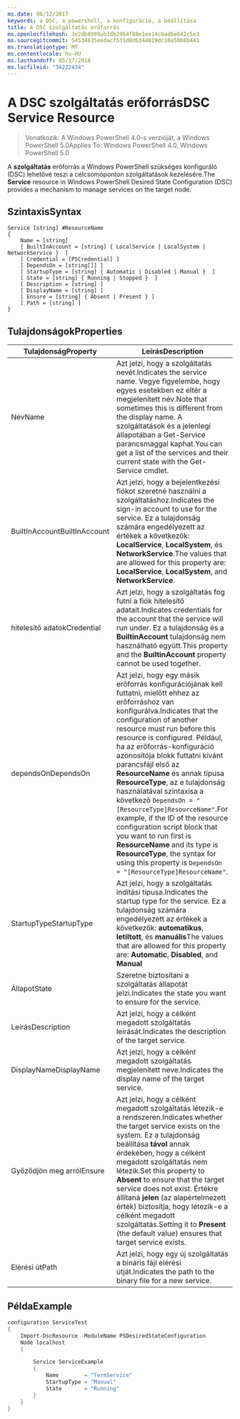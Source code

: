 ```yaml
---
ms.date: 06/12/2017
keywords: a DSC, a powershell, a konfiguráció, a beállítása
title: A DSC szolgáltatás erőforrás
ms.openlocfilehash: 3e2db8999ab1db2964f88e1ee14c6ad6e641c5e3
ms.sourcegitcommit: 54534635eedacf531d8d6344019dc16a50b8b441
ms.translationtype: MT
ms.contentlocale: hu-HU
ms.lasthandoff: 05/17/2018
ms.locfileid: "34222434"
---
```

# <a name="dsc-service-resource"></a><span data-ttu-id="71b97-103">A DSC szolgáltatás erőforrás</span><span class="sxs-lookup"><span data-stu-id="71b97-103">DSC Service Resource</span></span>

> <span data-ttu-id="71b97-104">Vonatkozik: A Windows PowerShell 4.0-s verzióját, a Windows PowerShell 5.0</span><span class="sxs-lookup"><span data-stu-id="71b97-104">Applies To: Windows PowerShell 4.0, Windows PowerShell 5.0</span></span>


<span data-ttu-id="71b97-105">A **szolgáltatás** erőforrás a Windows PowerShell szükséges konfiguráló (DSC) lehetővé teszi a célcsomóponton szolgáltatások kezelésére.</span><span class="sxs-lookup"><span data-stu-id="71b97-105">The **Service** resource in Windows PowerShell Desired State Configuration (DSC) provides a mechanism to manage services on the target node.</span></span>

## <a name="syntax"></a><span data-ttu-id="71b97-106">Szintaxis</span><span class="sxs-lookup"><span data-stu-id="71b97-106">Syntax</span></span>

```
Service [string] #ResourceName
{
    Name = [string]
    [ BuiltInAccount = [string] { LocalService | LocalSystem | NetworkService }  ]
    [ Credential = [PSCredential] ]
    [ DependsOn = [string[]] ]
    [ StartupType = [string] { Automatic | Disabled | Manual }  ]
    [ State = [string] { Running | Stopped }  ]
    [ Description = [string] ]
    [ DisplayName = [string] ]
    [ Ensure = [string] { Absent | Present } ]
    [ Path = [string] ]
}
```

## <a name="properties"></a><span data-ttu-id="71b97-107">Tulajdonságok</span><span class="sxs-lookup"><span data-stu-id="71b97-107">Properties</span></span>

|  <span data-ttu-id="71b97-108">Tulajdonság</span><span class="sxs-lookup"><span data-stu-id="71b97-108">Property</span></span>  |  <span data-ttu-id="71b97-109">Leírás</span><span class="sxs-lookup"><span data-stu-id="71b97-109">Description</span></span>   |
|---|---|
| <span data-ttu-id="71b97-110">Név</span><span class="sxs-lookup"><span data-stu-id="71b97-110">Name</span></span>| <span data-ttu-id="71b97-111">Azt jelzi, hogy a szolgáltatás nevét.</span><span class="sxs-lookup"><span data-stu-id="71b97-111">Indicates the service name.</span></span> <span data-ttu-id="71b97-112">Vegye figyelembe, hogy egyes esetekben ez eltér a megjelenített név.</span><span class="sxs-lookup"><span data-stu-id="71b97-112">Note that sometimes this is different from the display name.</span></span> <span data-ttu-id="71b97-113">A szolgáltatások és a jelenlegi állapotában a Get-Service parancsmaggal kaphat.</span><span class="sxs-lookup"><span data-stu-id="71b97-113">You can get a list of the services and their current state with the Get-Service cmdlet.</span></span>|
| <span data-ttu-id="71b97-114">BuiltInAccount</span><span class="sxs-lookup"><span data-stu-id="71b97-114">BuiltInAccount</span></span>| <span data-ttu-id="71b97-115">Azt jelzi, hogy a bejelentkezési fiókot szeretné használni a szolgáltatáshoz.</span><span class="sxs-lookup"><span data-stu-id="71b97-115">Indicates the sign-in account to use for the service.</span></span> <span data-ttu-id="71b97-116">Ez a tulajdonság számára engedélyezett az értékek a következők: **LocalService**, **LocalSystem**, és **NetworkService**.</span><span class="sxs-lookup"><span data-stu-id="71b97-116">The values that are allowed for this property are: **LocalService**, **LocalSystem**, and **NetworkService**.</span></span>|
| <span data-ttu-id="71b97-117">hitelesítő adatok</span><span class="sxs-lookup"><span data-stu-id="71b97-117">Credential</span></span>| <span data-ttu-id="71b97-118">Azt jelzi, hogy a szolgáltatás fog futni a fiók hitelesítő adatait.</span><span class="sxs-lookup"><span data-stu-id="71b97-118">Indicates credentials for the account that the service will run under.</span></span> <span data-ttu-id="71b97-119">Ez a tulajdonság és a __BuiltinAccount__ tulajdonság nem használható együtt.</span><span class="sxs-lookup"><span data-stu-id="71b97-119">This property and the __BuiltinAccount__ property cannot be used together.</span></span>|
| <span data-ttu-id="71b97-120">dependsOn</span><span class="sxs-lookup"><span data-stu-id="71b97-120">DependsOn</span></span>| <span data-ttu-id="71b97-121">Azt jelzi, hogy egy másik erőforrás konfigurációjának kell futtatni, mielőtt ehhez az erőforráshoz van konfigurálva.</span><span class="sxs-lookup"><span data-stu-id="71b97-121">Indicates that the configuration of another resource must run before this resource is configured.</span></span> <span data-ttu-id="71b97-122">Például, ha az erőforrás-konfiguráció azonosítója blokk futtatni kívánt parancsfájl első az __ResourceName__ és annak típusa __ResourceType__, az e tulajdonság használatával szintaxisa a következő `DependsOn = "[ResourceType]ResourceName"`.</span><span class="sxs-lookup"><span data-stu-id="71b97-122">For example, if the ID of the resource configuration script block that you want to run first is __ResourceName__ and its type is __ResourceType__, the syntax for using this property is `DependsOn = "[ResourceType]ResourceName"`.</span></span>|
| <span data-ttu-id="71b97-123">StartupType</span><span class="sxs-lookup"><span data-stu-id="71b97-123">StartupType</span></span>| <span data-ttu-id="71b97-124">Azt jelzi, hogy a szolgáltatás indítási típusa.</span><span class="sxs-lookup"><span data-stu-id="71b97-124">Indicates the startup type for the service.</span></span> <span data-ttu-id="71b97-125">Ez a tulajdonság számára engedélyezett az értékek a következők: **automatikus**, **letiltott**, és **manuális**</span><span class="sxs-lookup"><span data-stu-id="71b97-125">The values that are allowed for this property are: **Automatic**, **Disabled**, and **Manual**</span></span>|
| <span data-ttu-id="71b97-126">Állapot</span><span class="sxs-lookup"><span data-stu-id="71b97-126">State</span></span>| <span data-ttu-id="71b97-127">Szeretne biztosítani a szolgáltatás állapotát jelzi.</span><span class="sxs-lookup"><span data-stu-id="71b97-127">Indicates the state you want to ensure for the service.</span></span>|
| <span data-ttu-id="71b97-128">Leírás</span><span class="sxs-lookup"><span data-stu-id="71b97-128">Description</span></span> | <span data-ttu-id="71b97-129">Azt jelzi, hogy a célként megadott szolgáltatás leírását.</span><span class="sxs-lookup"><span data-stu-id="71b97-129">Indicates the description of the target service.</span></span>|
| <span data-ttu-id="71b97-130">DisplayName</span><span class="sxs-lookup"><span data-stu-id="71b97-130">DisplayName</span></span> | <span data-ttu-id="71b97-131">Azt jelzi, hogy a célként megadott szolgáltatás megjelenített neve.</span><span class="sxs-lookup"><span data-stu-id="71b97-131">Indicates the display name of the target service.</span></span>|
| <span data-ttu-id="71b97-132">Győződjön meg arról</span><span class="sxs-lookup"><span data-stu-id="71b97-132">Ensure</span></span> | <span data-ttu-id="71b97-133">Azt jelzi, hogy a célként megadott szolgáltatás létezik-e a rendszeren.</span><span class="sxs-lookup"><span data-stu-id="71b97-133">Indicates whether the target service exists on the system.</span></span> <span data-ttu-id="71b97-134">Ez a tulajdonság beállítása **távol** annak érdekében, hogy a célként megadott szolgáltatás nem létezik.</span><span class="sxs-lookup"><span data-stu-id="71b97-134">Set this property to **Absent** to ensure that the target service does not exist.</span></span> <span data-ttu-id="71b97-135">Értékre állítaná **jelen** (az alapértelmezett érték) biztosítja, hogy létezik-e a célként megadott szolgáltatás.</span><span class="sxs-lookup"><span data-stu-id="71b97-135">Setting it to **Present** (the default value) ensures that target service exists.</span></span>|
| <span data-ttu-id="71b97-136">Elérési út</span><span class="sxs-lookup"><span data-stu-id="71b97-136">Path</span></span> | <span data-ttu-id="71b97-137">Azt jelzi, hogy egy új szolgáltatás a bináris fájl elérési útját.</span><span class="sxs-lookup"><span data-stu-id="71b97-137">Indicates the path to the binary file for a new service.</span></span>|

## <a name="example"></a><span data-ttu-id="71b97-138">Példa</span><span class="sxs-lookup"><span data-stu-id="71b97-138">Example</span></span>

```powershell
configuration ServiceTest
{
    Import-DscResource -ModuleName PSDesiredStateConfiguration
    Node localhost
    {

        Service ServiceExample
        {
            Name        = "TermService"
            StartupType = "Manual"
            State       = "Running"
        }
    }
}
```